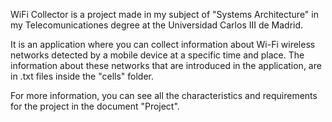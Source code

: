 WiFi Collector is a project made in my subject of "Systems Architecture" in my Telecomunicationes degree at the Universidad Carlos III de Madrid.

It is an application where you can collect information about Wi-Fi wireless networks detected by a mobile device at a specific time and place. The information about these networks that are introduced in the application, are in .txt files inside the "cells" folder.

For more information, you can see all the characteristics and requirements for the project in the document "Project".
